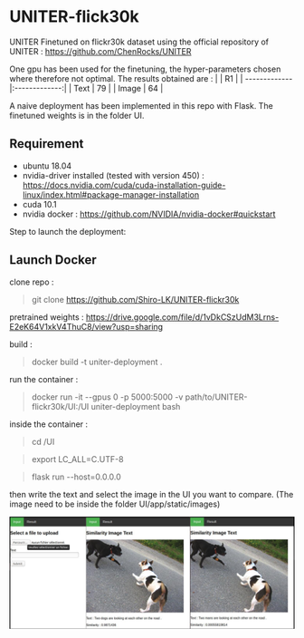 # UNITER-flick30k
UNITER Finetuned on flickr30k dataset using the official repository of UNITER : https://github.com/ChenRocks/UNITER

One gpu has been used for the finetuning, the hyper-parameters chosen where therefore not optimal.
The results obtained are : 
|           | R1         | 
| ------------- |:-------------:| 
| Text      | 79 | 
| Image      |  64     | 


A naive deployment has been implemented in this repo with Flask. The finetuned weights is in the folder UI.


## Requirement
- ubuntu 18.04
- nvidia-driver installed (tested with version 450) : https://docs.nvidia.com/cuda/cuda-installation-guide-linux/index.html#package-manager-installation
- cuda 10.1
- nvidia docker : https://github.com/NVIDIA/nvidia-docker#quickstart

Step to launch the deployment:


## Launch Docker
clone repo :

> git clone https://github.com/Shiro-LK/UNITER-flickr30k

pretrained weights : https://drive.google.com/file/d/1vDkCSzUdM3Lrns-E2eK64V1xkV4ThuC8/view?usp=sharing


build :
> docker build -t uniter-deployment .

run the container :
> docker run -it --gpus 0 -p 5000:5000 -v path/to/UNITER-flickr30k/UI:/UI uniter-deployment bash

inside the container :
> cd /UI

> export LC_ALL=C.UTF-8

> flask run --host=0.0.0.0

then write the text and select the image in the UI you want to compare. (The image need to be inside the folder UI/app/static/images)

![image](images/image0.jpeg)



